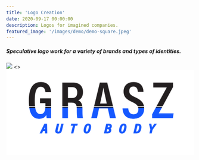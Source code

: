 ```yaml
---
title: 'Logo Creation'
date: 2020-09-17 00:00:00
description: Logos for imagined companies.
featured_image: '/images/demo/demo-square.jpeg'
---
```



##### Speculative logo work for a variety of brands and types of identities.


<div class="gallery" data-columns="3">
	<img src="/images/sentien_business_card_mockup.png">
	<>
	<img src="/images/grasz_autobody-01-01-01.png">
</div>
